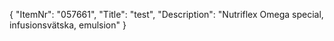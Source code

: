 {
  "ItemNr": "057661",
  "Title": "test",
  "Description": "Nutriflex Omega special, infusionsvätska, emulsion"
}